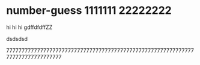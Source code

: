 # number-guess  1111111   22222222


hi hi hi gdffdfdffZZ 





dsdsdsd











7777777777777777777777777777777777777777777777777777777777777777777777777777777




